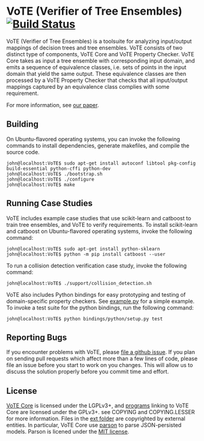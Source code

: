 # VoTE (Verifier of Tree Ensembles) [![Build Status](https://travis-ci.org/john-tornblom/VoTE.svg?branch=master)](https://travis-ci.org/john-tornblom/VoTE) 
VoTE (Verifier of Tree Ensembles) is a toolsuite for analyzing input/output
mappings of decision trees and tree ensembles. VoTE consists of two distinct
type of components, VoTE Core and VoTE Property Checker. VoTE Core takes as
input a tree ensemble with corresponding input domain, and emits a sequence of
equivalence classes, i.e. sets of points in the input domain that yield the
same output. These equivalence classes are then processed by a VoTE Property
Checker that checks that all input/output mappings captured by an equivalence
class complies with some requirement.

For more information, see
[our paper](http://arxiv.org/abs/1905.04194).

## Building
On Ubuntu-flavored operating systems, you can invoke the following commands to
install dependencies, generate makefiles, and compile the source code.
```console
john@localhost:VoTE$ sudo apt-get install autoconf libtool pkg-config build-essential python-cffi python-dev
john@localhost:VoTE$ ./bootstrap.sh
john@localhost:VoTE$ ./configure
john@localhost:VoTE$ make
```

## Running Case Studies
VoTE includes example case studies that use scikit-learn and catboost to train
tree ensembles, and VoTE to verify requirements. To install scikit-learn and
catboost on Ubuntu-flavored operating systems, invoke the following command:
```console
john@localhost:VoTE$ sudo apt-get install python-sklearn
john@localhost:VoTE$ python -m pip install catboost --user
```

To run a collision detection verification case study, invoke the following
command:
```console
john@localhost:VoTE$ ./support/collision_detection.sh
```

VoTE also includes Python bindings for easy prototyping and testing of
domain-specific property checkers. See [example.py](bindings/python/example.py)
for a simple example. To invoke a test suite for the python bindings, run the
following command:
```console
john@localhost:VoTE$ python bindings/python/setup.py test
```

## Reporting Bugs
If you encounter problems with VoTE, please 
[file a github issue](https://github.com/john-tornblom/vote/issues/new). 
If you plan on sending pull requests which affect more than a few lines of code, 
please file an issue before you start to work on you changes. This will allow us
to discuss the solution properly before you commit time and effort.

## License
[VoTE Core](lib) is licensed under the LGPLv3+, and [programs](src) linking to
VoTE Core are licensed under the GPLv3+. see COPYING and COPYING.LESSER for more
information. Files in the [ext folder](ext) are copyrighted by external entities.
In particular, VoTE Core use [parson](http://kgabis.github.io/parson) to parse
JSON-persisted models. Parson is licened under the
[MIT license](https://opensource.org/licenses/mit-license.php).
